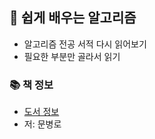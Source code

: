 ## 🚀 쉽게 배우는 알고리즘
- 알고리즘 전공 서적 다시 읽어보기
- 필요한 부분만 골라서 읽기

### 📚 책 정보
- [도서 정보](http://www.yes24.com/Product/Goods/58154784?OzSrank=1)
- 저: 문병로
